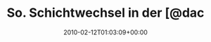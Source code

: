 ---
retweeted: false
source: <a href="http://twitter.com" rel="nofollow">Twitter Web Client</a>
entities:
  hashtags: []
  symbols: []
  user_mentions:
  - name: Die Z99
    screen_name: dachwg
    indices:
    - '26'
    - '33'
    id_str: '91882733'
    id: '91882733'
  - name: Rap
    screen_name: oRAPo
    indices:
    - '45'
    - '51'
    id_str: '102157232'
    id: '102157232'
  urls: []
display_text_range:
- '0'
- '81'
favorite_count: '0'
id_str: '8986554883'
truncated: false
retweet_count: '0'
id: '8986554883'
created_at: Fri Feb 12 01:03:09 +0000 2010
favorited: false
full_text: So. Schichtwechsel in der [@dachwg](https://twitter.com/dachwg) - Grad
  dem [@oRapo](https://twitter.com/oRapo) einen Guten Morgen gewünscht.
lang: de
tags:
- pesos:twitter
date: '2010-02-12T01:03:09+00:00'
src: https://twitter.com/bascht/status/8986554883
original_url: https://twitter.com/bascht/status/8986554883
type: twitter_tweet
text: So. Schichtwechsel in der [@dachwg](https://twitter.com/dachwg) - Grad dem [@oRapo](https://twitter.com/oRapo)
  einen Guten Morgen gewünscht.
title: So. Schichtwechsel in der [@dac

---